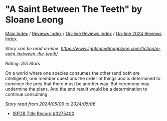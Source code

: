 # "A Saint Between The Teeth" by Sloane Leong

[Main Index](../../../README.md) / [Reviews Index](../../README.md) / [On-line Reviews Index](../README.md) / [On-line 2024 Reviews Index](README.md)

*Story can be read on-line: <https://www.lightspeedmagazine.com/fiction/a-saint-between-the-teeth/>*

*Rating: 3/5 Stars*

On a world where one species consumes the other (and both are intelligent), one member questions the order of things and is determined to convince the prey that there must be another way. But ceremony may undermine the plans. And the end result would be a determination to continue consuming.

*Story read from 2024/05/06 to 2024/05/06*

- [ISFDB Title Record #3275400](https://www.isfdb.org/cgi-bin/title.cgi?3275400)
